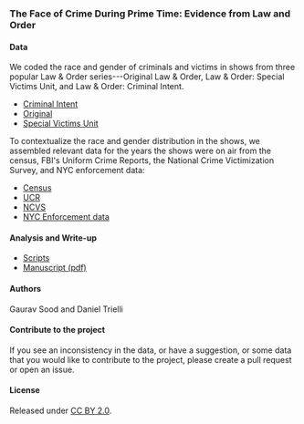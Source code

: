### The Face of Crime During Prime Time: Evidence from Law and Order

#### Data

We coded the race and gender of criminals and victims in shows from three popular Law & Order series---Original Law & Order, Law & Order: Special Victims Unit, and Law & Order: Criminal Intent. 

* [Criminal Intent](data/ci/law_and_order_ci.csv)
* [Original](data/lo/law_and_order_lo.csv)
* [Special Victims Unit](data/svu/)

To contextualize the race and gender distribution in the shows, we assembled relevant data for the years the shows were on air from the census, FBI's Uniform Crime Reports, the National Crime Victimization Survey, and NYC enforcement data:

* [Census](data/census/)
* [UCR](data/ucr/)
* [NCVS](data/ncvs/)
* [NYC Enforcement data](data/ny_enforcement/)

#### Analysis and Write-up

* [Scripts](scripts/)
* [Manuscript (pdf)](ms/face_of_crime.pdf) 

#### Authors

Gaurav Sood and Daniel Trielli

#### Contribute to the project

If you see an inconsistency in the data, or have a suggestion, or some data that you would like to contribute to the project, please create a pull request or open an issue. 

#### License

Released under [CC BY 2.0](https://creativecommons.org/licenses/by/2.0/). 
